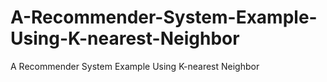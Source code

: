 # A-Recommender-System-Example-Using-K-nearest-Neighbor
A Recommender System Example Using K-nearest Neighbor
